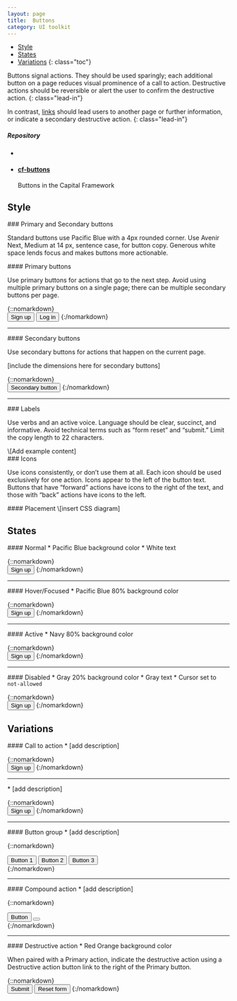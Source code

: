 ```yaml
---
layout: page
title:  Buttons
category: UI toolkit
---
```


- [Style](#style)
- [States](#states)
- [Variations](#variations)
{: class="toc"}

<div class="content-50 content-first">

Buttons signal actions. They should be used sparingly; each additional button on a page reduces visual prominence of a call to action. Destructive actions should be reversible or alert the user to confirm the destructive action. 
{: class="lead-in"}

In contrast, <a href="/design-manual/ui-toolkit/links.html">links</a> should lead users to another page or further information, or indicate a secondary destructive action.
{: class="lead-in"}

</div>

<div class="content-50 content-last">
  <h5 class="repo-list-header">Repository</h5>
  <ul class="repo-list">
    <li>
      <i class="cf-icon cf-icon-github"></i>
    </li>
    <li>
      <a href="http://github.com/cfpb/cf-buttons"><h4>cf-buttons</h4></a>
      <p>Buttons in the Capital Framework</p>
    </li>
  </ul>
</div>

## Style

<div class="content-33 content-first">
### Primary and Secondary buttons
<p>Standard buttons use Pacific Blue with a 4px rounded corner. Use Avenir Next, Medium at 14 px, sentence case, for button copy. Generous white space lends focus and makes buttons more actionable.</p>
</div>

<div class="content-67 content-last">

<div class="content-50 content-first">
#### Primary buttons
<p>Use primary buttons for actions that go to the next step. Avoid using multiple primary buttons on a single page; there can be multiple secondary buttons per page.</p>
</div>

<div class="content-50 content-last">

{::nomarkdown}  
<button class="btn">Sign up</button>
<button class="btn btn-link">Log in</button>
{:/nomarkdown}

</div>

---

<div class="content-50 content-first">
#### Secondary buttons
<p>Use secondary buttons for actions that happen on the current page.</p>
[include the dimensions here for secondary buttons]
</div>

<div class="content-50 content-last">

{::nomarkdown}  
<button class="btn btn-secondary">Secondary button</button>
{:/nomarkdown}

</div>

---

</div>

<div class="content-33 content-first">
### Labels
<p>Use verbs and an active voice. Language should be clear, succinct, and informative. Avoid technical terms such as “form reset” and “submit.” Limit the copy length to 22 characters.</p>
</div>

<div class="content-67 content-last">
\[Add example content]
</div>

<div class="content-33 content-first">
### Icons
<p>Use icons consistently, or don’t use them at all. Each icon should be used exclusively for one action. Icons appear to the left of the button text. Buttons that have “forward” actions have icons to the right of the text, and those with “back” actions have icons to the left.</p>
</div>

<div class="content-67 content-last">
#### Placement
\[insert CSS diagram]
</div>

## States

<div class="content-33 content-first">
#### Normal
* Pacific Blue background color
* White text
</div>

<div class="content-67 content-last">

{::nomarkdown}  
<button class="btn">Sign up</button>
{:/nomarkdown}

</div>

---

<div class="content-33 content-first">
#### Hover/Focused 
* Pacific Blue 80% background color
</div>

<div class="content-67 content-last">

{::nomarkdown}  
<button class="btn hover">Sign up</button>
{:/nomarkdown}

</div>

---

<div class="content-33 content-first">
#### Active
* Navy 80% background color
</div>

<div class="content-67 content-last">

{::nomarkdown}  
<button class="btn active">Sign up</button>
{:/nomarkdown}

</div>


---

<div class="content-33 content-first">
#### Disabled
* Gray 20% background color
* Gray text
* Cursor set to <code>not-allowed</code>
</div>

<div class="content-67 content-last">

{::nomarkdown}  
<button class="btn btn-disabled">Sign up</button>
{:/nomarkdown}

</div>

## Variations

<div class="content-33 content-first">
#### Call to action
* [add description]
</div>

<div class="content-67 content-last">

{::nomarkdown}  
<button class="btn">Sign up</button>
{:/nomarkdown}

</div>

---

<div class="content-33 content-first">
* [add description]
</div>

<div class="content-67 content-last">

{::nomarkdown}   
<button class="btn btn-super">Sign up</button>
{:/nomarkdown} 

</div>

---

<div class="content-33 content-first">
#### Button group
* [add description]
</div>

<div class="content-67 content-last">

{::nomarkdown}   
<div class="btn-group">
    <button class="btn">Button 1</button>
    <button class="btn">Button 2</button>
    <button class="btn">Button 3</button>
</div>
{:/nomarkdown} 

</div>

---

<div class="content-33 content-first">
#### Compound action
* [add description]
</div>

<div class="content-67 content-last">

{::nomarkdown}   
<div class="btn-group">
    <button class="btn">Button</button>
    <button class="btn btn-compound-action"><i class="icon-caret-down"><span class="jekyll-bug"></span></i></button>
</div>
{:/nomarkdown} 

</div>

---

<div class="content-33 content-first">
#### Destructive action
* Red Orange background color
<p>When paired with a Primary action, indicate the destructive action using a Destructive action button link to the right of the Primary button.</p>
</div>

<div class="content-67 content-last">

{::nomarkdown}   
<button class="btn">Submit</button>
<button class="btn btn-link btn-warning">Reset form</button>
{:/nomarkdown} 

</div>